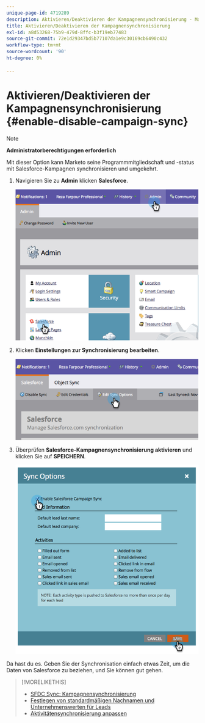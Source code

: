 ```yaml
---
unique-page-id: 4719289
description: Aktivieren/Deaktivieren der Kampagnensynchronisierung - Marketo-Dokumente - Produktdokumentation
title: Aktivieren/Deaktivieren der Kampagnensynchronisierung
exl-id: a8d53268-75b9-479d-8ffc-b3f19eb77483
source-git-commit: 72e1d29347bd5b77107da1e9c30169cb6490c432
workflow-type: tm+mt
source-wordcount: '90'
ht-degree: 0%

---
```


# Aktivieren/Deaktivieren der Kampagnensynchronisierung {#enable-disable-campaign-sync}

>[!NOTE]
>
>**Administratorberechtigungen erforderlich**

Mit dieser Option kann Marketo seine Programmmitgliedschaft und -status mit Salesforce-Kampagnen synchronisieren und umgekehrt.

1. Navigieren Sie zu **Admin** klicken **Salesforce**.

   ![](assets/image2014-12-9-13-3a36-3a49.png)

1. Klicken **Einstellungen zur Synchronisierung bearbeiten**.

   ![](assets/image2014-12-9-13-3a37-3a0.png)

1. Überprüfen **Salesforce-Kampagnensynchronisierung aktivieren** und klicken Sie auf **SPEICHERN**.

   ![](assets/image2014-12-9-13-3a37-3a8.png)

Da hast du es. Geben Sie der Synchronisation einfach etwas Zeit, um die Daten von Salesforce zu beziehen, und Sie können gut gehen.

>[!MORELIKETHIS]
>
>* [SFDC Sync: Kampagnensynchronisierung](/help/marketo/product-docs/crm-sync/salesforce-sync/sfdc-sync-details/sfdc-sync-campaign-sync.md)
>* [Festlegen von standardmäßigen Nachnamen und Unternehmenswerten für Leads](/help/marketo/product-docs/crm-sync/salesforce-sync/setup/optional-steps/set-default-person-last-name-and-company-name.md)
>* [Aktivitätensynchronisierung anpassen](/help/marketo/product-docs/crm-sync/salesforce-sync/setup/optional-steps/customize-activities-sync.md)

